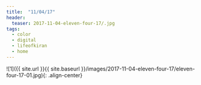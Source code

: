 ```yaml
---
title:  "11/04/17"
header:
  teaser: 2017-11-04-eleven-four-17/.jpg
tags: 
  - color
  - digital
  - lifeofkiran
  - home
---
```


<p></p>
![1]({{ site.url }}{{ site.baseurl }}/images/2017-11-04-eleven-four-17/eleven-four-17-01.jpg){: .align-center}
<figcaption> </figcaption>
<p></p>

